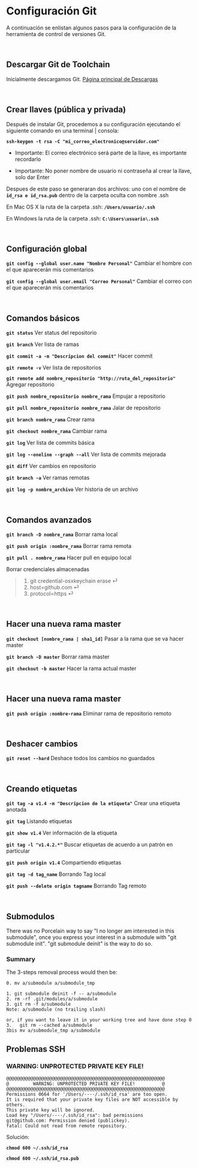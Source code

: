 # Configuración Git
A continuación se enlistan algunos pasos para la configuración de la herramienta de control de versiones Git.

&nbsp;
## Descargar Git de Toolchain

Inicialmente descargamos Git. [Página principal de Descargas](Toolchain.html)

&nbsp;
## Crear llaves (pública y privada)

Después de instalar Git, procedemos a su configuración ejecutando el siguiente comando en una terminal | consola:

**`ssh-keygen -t rsa -C "mi_correo_electronico@servidor.com"`**

* Importante: El correo electrónico será parte de la llave, es importante recordarlo

* Importante: No poner nombre de usuario ni contraseña al crear la llave, solo dar Enter

Despues de este paso se generaran dos archivos: uno con el nombre de **`id_rsa e id_rsa.pub`** dentro de la carpeta oculta con nombre .ssh

En Mac OS X la ruta de la carpeta .ssh: **`/Users/usuario/.ssh`**

En Windows la ruta de la carpeta .ssh: **`C:\Users\usuario\.ssh`**

&nbsp;
## Configuración global

**`git config --global user.name "Nombre Personal"`** Cambiar el hombre con el que aparecerán mis comentarios 

**`git config --global user.email "Correo Personal"`** Cambiar el correo con el que aparecerán mis comentarios

&nbsp;
## Comandos básicos
**`git status`** Ver status del repositorio

**`git branch`** Ver lista de ramas

**`git commit -a -m "Descripcion del commit"`** Hacer commit

**`git remote -v`** Ver lista de repositorios

**`git remote add nombre_repositorio "http://ruta_del_repositorio"`** Agregar repositorio

**`git push nombre_repositorio nombre_rama`** Empujar a repositorio

**`git pull nombre_repositorio nombre_rama`** Jalar de repositorio

**`git branch nombre_rama`** Crear rama

**`git checkout nombre_rama`** Cambiar rama

**`git log`** Ver lista de commits básica

**`git log --oneline --graph --all`** Ver lista de commits mejorada

**`git diff`** Ver cambios en repositorio

**`git branch -a`** Ver ramas remotas

**`git log -p nombre_archivo`** Ver historia de un archivo

&nbsp;
## Comandos avanzados

**`git branch -D nombre_rama`** Borrar rama local

**`git push origin :nombre_rama`** Borrar rama remota

**`git pull . nombre_rama`** Hacer pull en equipo local

Borrar credenciales almacenadas
> 1.  git credential-osxkeychain erase ⏎
> 2.  host=github.com  ⏎
> 3.  protocol=https   ⏎

&nbsp;
## Hacer una nueva rama master

**`git checkout [nombre_rama | sha1_id]`** Pasar a la rama que se va hacer master

**`git branch -D master`** Borrar rama master

**`git checkout -b master`** Hacer la rama actual master

&nbsp;
## Hacer una nueva rama master

**`git push origin :nombre-rama`** Eliminar rama de repositorio remoto

&nbsp;
## Deshacer cambios

**`git reset --hard`** Deshace todos los cambios no guardados

&nbsp;
## Creando etiquetas

**`git tag -a v1.4 -m "Descripcion de la etiqueta"`** Crear una etiqueta anotada

**`git tag`** Listando etiquetas

**`git show v1.4`** Ver información de la etiqueta

**`git tag -l "v1.4.2.*"`** Buscar etiquetas de acuerdo a un patrón en particular

**`git push origin v1.4`** Compartiendo etiquetas

**`git tag -d tag_name`** Borrando Tag local

**`git push --delete origin tagname`** Borrando Tag remoto

&nbsp;
## Submodulos

There was no Porcelain way to say "I no longer am interested in this submodule", once you express your interest in a submodule with "git submodule init".
"git submodule deinit" is the way to do so.

### Summary

The 3-steps removal process would then be:

```
0. mv a/submodule a/submodule_tmp

1. git submodule deinit -f -- a/submodule    
2. rm -rf .git/modules/a/submodule
3. git rm -f a/submodule
Note: a/submodule (no trailing slash)

or, if you want to leave it in your working tree and have done step 0
3.   git rm --cached a/submodule
3bis mv a/submodule_tmp a/submodule
```

## Problemas SSH

### WARNING: UNPROTECTED PRIVATE KEY FILE!

```
@@@@@@@@@@@@@@@@@@@@@@@@@@@@@@@@@@@@@@@@@@@@@@@@@@@@@@@@@@@
@         WARNING: UNPROTECTED PRIVATE KEY FILE!          @
@@@@@@@@@@@@@@@@@@@@@@@@@@@@@@@@@@@@@@@@@@@@@@@@@@@@@@@@@@@
Permissions 0664 for '/Users/----/.ssh/id_rsa' are too open.
It is required that your private key files are NOT accessible by others.
This private key will be ignored.
Load key "/Users/----/.ssh/id_rsa": bad permissions
git@github.com: Permission denied (publickey).
fatal: Could not read from remote repository.
```

Solución:

**`chmod 600 ~/.ssh/id_rsa`**

**`chmod 600 ~/.ssh/id_rsa.pub`**	